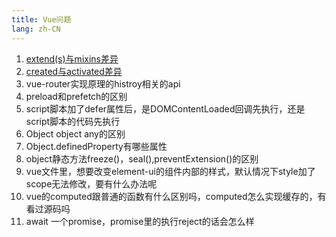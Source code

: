 ```yaml
---
title: Vue问题
lang: zh-CN
---
```


1. [extend(s)与mixins差异](./vue/diffExtend(s)WithMixins.md)
2. [created与activated差异](./vue/diffCreatedWithActivated.md)
3. vue-router实现原理的histroy相关的api
4. preload和prefetch的区别
5. script脚本加了defer属性后，是DOMContentLoaded回调先执行，还是script脚本的代码先执行
6. Object object any的区别
7. Object.definedProperty有哪些属性
8. object静态方法freeze()，seal(),preventExtension()的区别
9. vue文件里，想要改变element-ui的组件内部的样式，默认情况下style加了scope无法修改，要有什么办法呢
10. vue的computed跟普通的函数有什么区别吗，computed怎么实现缓存的，有看过源码吗
11. await 一个promise，promise里的执行reject的话会怎么样
